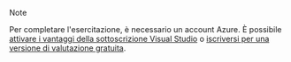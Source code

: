 
> [!NOTE]
> Per completare l'esercitazione, è necessario un account Azure. È possibile <a href="/pricing/member-offers/msdn-benefits-details/" target="_blank">attivare i vantaggi della sottoscrizione Visual Studio</a> o <a href="/pricing/free-trial/" target="_blank">iscriversi per una versione di valutazione gratuita</a>.
> 
> 

